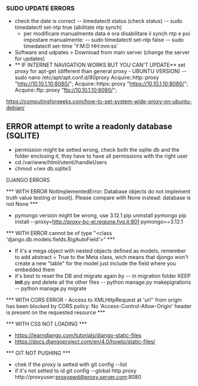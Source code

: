 ### SUDO UPDATE ERRORS
- check the date is correct
  -- timedatectl status (check status)
  -- sudo timedatectl set-ntp true (abilitate ntp synch)
  - per modificare manualmente data e ora disabilitare il synch ntp e poi impostare manualmente: 
  -- sudo timedatectl set-ntp false
  -- sudo timedatectl set-time 'Y:M:D HH:mm:ss'
- Software and udpates > Download from main server (change the server for updates)
- ** IF INTERNET NAVIGATION WORKS BUT YOU CAN'T UPDATE** 
  set proxy for apt-get (different than general proxy - UBUNTU VERSION)
  -- sudo nano /etc/apt/apt.conf.d/80proxy
     Acquire::http::proxy "http://10.10.1.10:8080/";
     Acquire::https::proxy "https://10.10.1.10:8080/";
     Acquire::ftp::proxy "ftp://10.10.1.10:8080/";

https://computingforgeeks.com/how-to-set-system-wide-proxy-on-ubuntu-debian/



## ERROR attempt to write a readonly database (SQLITE)
- permission might be setted wrong, check both the sqlite db and the folder enclosing it, they have to have all permissions with the right user
- cd /var/www/html/utenti/handleUsers
- chmod +rwx db.sqlite3



DJANGO ERRORS

*** WITH ERROR NotImplementedError: Database objects do not implement truth value testing or bool(). Please compare with None instead: database is not None ***
- pymongo version might be wrong, use 3.12.1
  pip uninstall pymongo
  pip install --proxy=http://proxy-bc-el.regione.fvg.it:801 pymongo==3.12.1

*** WITH ERROR cannot be of type "<class \'django.db.models.fields.BigAutoField\'>" ***
- If it's a mega object with nested objects defined as models, remember to add abstract = True to the Meta class, wich means that djongo won't create a new "table" for the model just include the field where you embedded them
- it's best to reset the DB and migrate again by
  -- in migration folder KEEP __init__.py and delete all the other files
  -- python manage.py makepigrations
  -- python manage.py migrate

*** WITH CORS ERROR - Access to XMLHttpRequest at 'url’' from origin  has been blocked by CORS policy: No 'Access-Control-Allow-Origin' header is present on the requested resource ***


*** WITH CSS NOT LOADING ***
- https://learndjango.com/tutorials/django-static-files
- https://docs.djangoproject.com/en/4.0/howto/static-files/

*** GIT NOT PUSHING ***
- chek if the proxy is setted with 
  git config --list
- if it's not setted to id 
  git config --global http.proxy http://proxyuser:proxypwd@proxy.server.com:8080